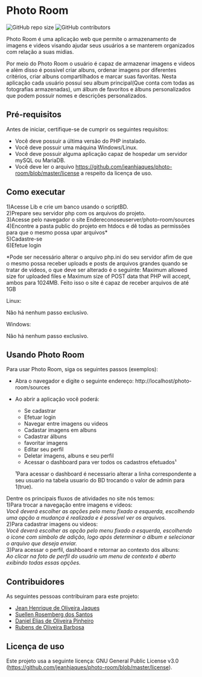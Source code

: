 # Photo Room

<!--- Exemplos de badges. Acesse https://shields.io para outras opções. Você pode querer incluir informações de dependencias, build, testes, licença, etc. --->
![GitHub repo size](https://img.shields.io/github/repo-size/jeanhjaques/photo-room)
![GitHub contributors](https://img.shields.io/github/contributors/jeanhjaques/photo-room)

Photo Room é uma aplicação web que permite o armazenamento de imagens e videos visando ajudar seus usuários a se manterem organizados com relação a suas midias. 

<!--Coloque aqui linhas adicionais com informações sobre o que a aplicação faz. Sua introdução deve ser de no máximo 3 parágrafos, seja simples e objetivo para não sobrecarregar de detalhes desnecessários este espaço. Se necessário, crie novas seções abaixo. --->

Por meio do Photo Room o usuário é capaz de armazenar imagens e videos e além disso é possível criar albuns, ordenar imagens por diferentes critérios, criar albuns compartilhados e marcar suas favoritas. Nesta aplicação cada usuário possuí seu album principal(Que conta com todas as fotografias armazenadas), um álbum de favoritos e álbuns personalizados que podem possuir nomes e descrições personalizados.

## Pré-requisitos

Antes de iniciar, certifique-se de cumprir os seguintes requisitos:
<!--- Estes são alguns exemplos de requisitos. Adicione, duplique e remove como necessário --->
* Você deve possuir a última versão do PHP instalado.
* Você deve possuir uma máquina Windows/Linux.
* Você deve possuir alguma aplicação capaz de hospedar um servidor mySQL ou MariaDB.
* Você deve ler o arquivo https://github.com/jeanhjaques/photo-room/blob/master/license  a respeito da licença de uso.

## Como executar

1)Acesse Lib e crie um banco usando o scriptBD.<br>
2)Prepare seu servidor php com os arquivos do projeto. <br>
3)Acesse pelo navegador o site Endereconoseuserver/photo-room/sources <br>
4)Encontre a pasta public do projeto em htdocs e dê todas as permissões para que o mesmo possa upar arquivos*<br>
5)Cadastre-se<br>
6)Efetue login<br>

*Pode ser necessário alterar o arquivo php.ini do seu servidor afim de que o mesmo possa receber uploads e posts de arquivos grandes quando se tratar de videos,
o que deve ser alterado é o seguinte: Maximum allowed size for uploaded files e Maximum size of POST data that PHP will accept, ambos para 1024MB. 
Feito isso o site é capaz de receber arquivos de até 1GB<br>

Linux:<br>

Não há nenhum passo exclusivo.<br>

Windows:<br>

Não há nenhum passo exclusivo.<br>

## Usando Photo Room

Para usar Photo Room, siga os seguintes passos (exemplos):<br>

* Abra o navegador e digite o seguinte endereço: http://localhost/photo-room/sources<br>
* Ao abrir a aplicação você poderá:<br>
  * Se cadastrar<br>
  * Efetuar login<br>
  * Navegar entre imagens ou videos<br>
  * Cadastar imagens em albuns<br>
  * Cadastrar álbuns<br>
  * favoritar imagens<br>
  * Editar seu perfil<br>
  * Deletar imagens, albuns e seu perfil<br>
  * Acessar o dashboard para ver todos os cadastros efetuados¹<br>
  
  ¹Para acessar o dashboard é necessario alterar a linha correspondente a seu usuario na tabela usuario do BD trocando o valor de admin para 1(true).<br>

 Dentre os principais fluxos de atividades no site nós temos:<br>
  1)Para trocar a navegação entre imagens e videos:<br>
      <i>Você deverá escolher as opções pelo menu fixado a esquerda, escolhendo uma opção a mudança é realizada e é possivel ver os arquivos.<br></i>
  2)Para cadastrar imagens ou videos:<br>
      <i>Você deverá escolher as opção pelo menu fixado a esquerda, escolhendo o icone com simbolo de adição, logo após determinar o álbum e
    selecionar o arquivo que deseja enviar.<br></i>
  3)Para acessar o perfil, dashboard e retornar ao contexto dos albuns:<br>
      <i>Ao clicar na foto de perfil do usuário um menu de contexto é aberto exibindo todas essas opções.<br></i>

## Contribuidores

As seguintes pessoas contribuiram para este projeto:

* [Jean Henrique de Oliveira Jaques](https://github.com/jeanhjaques)
* [Suellen Rosemberg dos Santos](https://github.com/suellenRosemberg)
* [Daniel Elias de Oliveira Pinheiro](https://github.com/deopmaster)
* [Rubens de Oliveira Barbosa](https://github.com/Rubens86)

## Licença de uso

<!--- Se não tiver certeza de qual, verifique este site: https://choosealicense.com/--->
Este projeto usa a seguinte licença: GNU General Public License v3.0 (https://github.com/jeanhjaques/photo-room/blob/master/license).<br>
